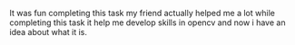 It was fun completing this task my friend actually helped me a lot while completing this task it help me develop skills in opencv and now i have an idea about what it is.
